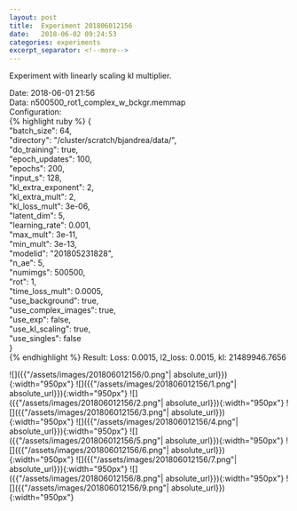 ```yaml
---
layout: post
title:  Experiment 201806012156
date:   2018-06-02 09:24:53
categories: experiments
excerpt_separator: <!--more-->
---
```

Experiment with linearly scaling kl multiplier.  

 <!--more-->
Date: 2018-06-01 21:56  
Data: n500500_rot1_complex_w_bckgr.memmap  
Configuration:   
{% highlight ruby %}
{  
    "batch_size": 64,   
    "directory": "/cluster/scratch/bjandrea/data/",   
    "do_training": true,   
    "epoch_updates": 100,   
    "epochs": 200,   
    "input_s": 128,   
    "kl_extra_exponent": 2,   
    "kl_extra_mult": 2,   
    "kl_loss_mult": 3e-06,   
    "latent_dim": 5,   
    "learning_rate": 0.001,   
    "max_mult": 3e-11,   
    "min_mult": 3e-13,   
    "modelid": "201805231828",   
    "n_ae": 5,   
    "numimgs": 500500,   
    "rot": 1,   
    "time_loss_mult": 0.0005,   
    "use_background": true,   
    "use_complex_images": true,   
    "use_exp": false,   
    "use_kl_scaling": true,   
    "use_singles": false  
}  
{% endhighlight %}
Result: Loss: 0.0015, l2_loss: 0.0015, kl: 21489946.7656  

![]({{"/assets/images/201806012156/0.png"| absolute_url}}){:width="950px"}
![]({{"/assets/images/201806012156/1.png"| absolute_url}}){:width="950px"}
![]({{"/assets/images/201806012156/2.png"| absolute_url}}){:width="950px"}
![]({{"/assets/images/201806012156/3.png"| absolute_url}}){:width="950px"}
![]({{"/assets/images/201806012156/4.png"| absolute_url}}){:width="950px"}
![]({{"/assets/images/201806012156/5.png"| absolute_url}}){:width="950px"}
![]({{"/assets/images/201806012156/6.png"| absolute_url}}){:width="950px"}
![]({{"/assets/images/201806012156/7.png"| absolute_url}}){:width="950px"}
![]({{"/assets/images/201806012156/8.png"| absolute_url}}){:width="950px"}
![]({{"/assets/images/201806012156/9.png"| absolute_url}}){:width="950px"}
